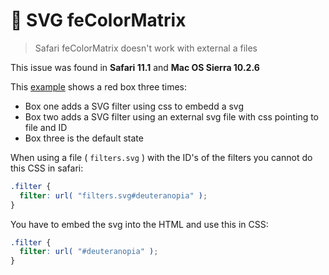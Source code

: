 # 🐛  SVG feColorMatrix


> Safari feColorMatrix doesn't work with external a files


This issue was found in **Safari 11.1** and **Mac OS Sierra 10.2.6**


This [example](http://alexpage.com.au/bug-safari-svg) shows a red box three times:
- Box one adds a SVG filter using css to embedd a svg
- Box two adds a SVG filter using an external svg file with css pointing to file and ID
- Box three is the default state


When using a file ( `filters.svg` ) with the ID's of the filters you cannot do this CSS in safari:
```css
.filter {
  filter: url( "filters.svg#deuteranopia" );
}
```

You have to embed the svg into the HTML and use this in CSS:
```css
.filter {
  filter: url( "#deuteranopia" );
}
```
